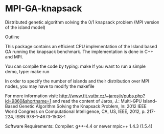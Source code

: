 MPI-GA-knapsack
===============

Distributed genetic algorithm solving the 0/1 knapsack problem (MPI version of the island model)


Outline

This package contains an efficient CPU implementation of the Island based GA running the
knapsack benchmark. The implementation is done in C++ and MPI. 

You can compile the code by typing:     make
If you want to run a simple demo, type: make run

In order to specify the number of islands and their distribution over MPI nodes, you may have to
modify the makefile

For more information visit: http://www.fit.vutbr.cz/~jarosjir/pubs.php?id=9860&shortname=1
and read the content of 
Jaros, J.: Multi-GPU Island-Based Genetic Algorithm Solving the Knapsack Problem, 
In: 2012 IEEE World Congress on Computational Intelligence, CA, US, IEEE, 2012, p. 217-224, 
ISBN 978-1-4673-1508-1


Software Requirements:
Compiler: g++-4.4 or newer
	  mpic++ 1.4.3 (1.5.4)
